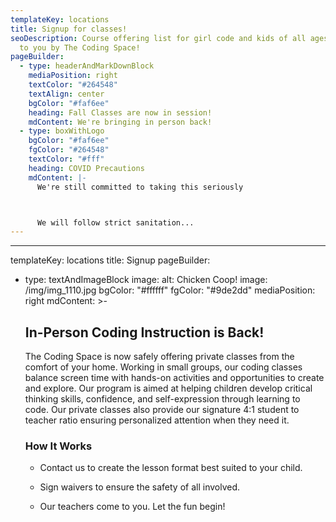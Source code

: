 ```yaml
---
templateKey: locations
title: Signup for classes!
seoDescription: Course offering list for girl code and kids of all ages, brought
  to you by The Coding Space!
pageBuilder:
  - type: headerAndMarkDownBlock
    mediaPosition: right
    textColor: "#264548"
    textAlign: center
    bgColor: "#faf6ee"
    heading: Fall Classes are now in session!
    mdContent: We're bringing in person back!
  - type: boxWithLogo
    bgColor: "#faf6ee"
    fgColor: "#264548"
    textColor: "#fff"
    heading: COVID Precautions
    mdContent: |-
      We're still committed to taking this seriously



      We will follow strict sanitation...
---
```



---
templateKey: locations
title: Signup
pageBuilder:
  - type: textAndImageBlock
    image:
      alt: Chicken Coop!
      image: /img/img_1110.jpg
    bgColor: "#ffffff"
    fgColor: "#9de2dd"
    mediaPosition: right
    mdContent: >-

      ## In-Person Coding Instruction is Back!


      The Coding Space is now safely offering private classes from the comfort
      of your home. Working in small groups, our coding classes balance screen
      time with hands-on activities and opportunities to create and explore. Our
      program is aimed at helping children develop critical thinking skills,
      confidence, and self-expression through learning to code. Our private
      classes also provide our signature 4:1 student to teacher ratio ensuring
      personalized attention when they need it.


      ### How It Works


      * Contact us to create the lesson format best suited to your child.

      * Sign waivers to ensure the safety of all involved.

      * Our teachers come to you. Let the fun begin!
